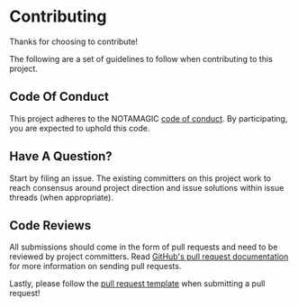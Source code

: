 # Contributing

Thanks for choosing to contribute!

The following are a set of guidelines to follow when contributing to this project.

## Code Of Conduct

This project adheres to the NOTAMAGIC [code of conduct](CODE_OF_CONDUCT.md). By participating,
you are expected to uphold this code.

## Have A Question?

Start by filing an issue. The existing committers on this project work to reach
consensus around project direction and issue solutions within issue threads
(when appropriate).

## Code Reviews

All submissions should come in the form of pull requests and need to be reviewed
by project committers. Read [GitHub's pull request documentation](https://help.github.com/articles/about-pull-requests/)
for more information on sending pull requests.

Lastly, please follow the [pull request template](../.github/PULL_REQUEST_TEMPLATE.md) when
submitting a pull request!
